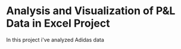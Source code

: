 # Analysis and Visualization of P&L Data in Excel Project
In this project i've analyzed Adidas data
